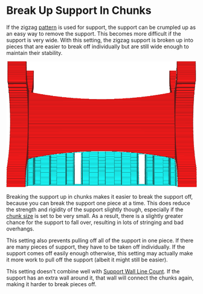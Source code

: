 Break Up Support In Chunks
====
If the zigzag [pattern](../support/support_pattern.md) is used for support, the support can be crumpled up as an easy way to remove the support. This becomes more difficult if the support is very wide. With this setting, the zigzag support is broken up into pieces that are easier to break off individually but are still wide enough to maintain their stability.

<!--screenshot {
"image_path": "support_skip_some_zags.png",
"models": [{"script": "rack.scad"}],
"camera_position": [0, 184, 10],
"settings": {
    "support_enable": true,
    "support_pattern": "zigzag",
    "support_skip_some_zags": true,
    "support_skip_zag_per_mm": 20
},
"colours": 32
}-->
![Every 8 lines a connecting line is left out, breaking the support up in chunks](../images/support_skip_some_zags.png)

Breaking the support up in chunks makes it easier to break the support off, because you can break the support one piece at a time. This does reduce the strength and rigidity of the support slightly though, especially if the [chunk size](support_skip_zag_per_mm.md) is set to be very small. As a result, there is a slightly greater chance for the support to fall over, resulting in lots of stringing and bad overhangs.

This setting also prevents pulling off all of the support in one piece. If there are many pieces of support, they have to be taken off individually. If the support comes off easily enough otherwise, this setting may actually make it more work to pull off the support (albeit it might still be easier).

This setting doesn't combine well with [Support Wall Line Count](../support/support_wall_count.md). If the support has an extra wall around it, that wall will connect the chunks again, making it harder to break pieces off.